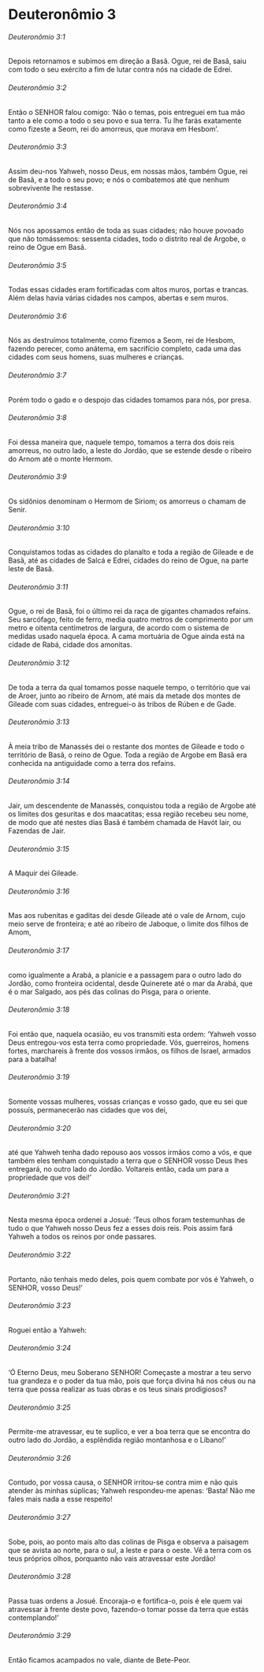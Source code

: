# Deuteronômio 3

###### Deuteronômio 3:1

Depois retornamos e subimos em direção a Basã. Ogue, rei de Basã, saiu com todo o seu exército a fim de lutar contra nós na cidade de Edrei.

###### Deuteronômio 3:2

Então o SENHOR falou comigo: ‘Não o temas, pois entreguei em tua mão tanto a ele como a todo o seu povo e sua terra. Tu lhe farás exatamente como fizeste a Seom, rei do amorreus, que morava em Hesbom’.

###### Deuteronômio 3:3

Assim deu-nos Yahweh, nosso Deus, em nossas mãos, também Ogue, rei de Basã, e a todo o seu povo; e nós o combatemos até que nenhum sobrevivente lhe restasse.

###### Deuteronômio 3:4

Nós nos apossamos então de toda as suas cidades; não houve povoado que não tomássemos: sessenta cidades, todo o distrito real de Argobe, o reino de Ogue em Basã.

###### Deuteronômio 3:5

Todas essas cidades eram fortificadas com altos muros, portas e trancas. Além delas havia várias cidades nos campos, abertas e sem muros.

###### Deuteronômio 3:6

Nós as destruímos totalmente, como fizemos a Seom, rei de Hesbom, fazendo perecer, como anátema, em sacrifício completo, cada uma das cidades com seus homens, suas mulheres e crianças.

###### Deuteronômio 3:7

Porém todo o gado e o despojo das cidades tomamos para nós, por presa.

###### Deuteronômio 3:8

Foi dessa maneira que, naquele tempo, tomamos a terra dos dois reis amorreus, no outro lado, a leste do Jordão, que se estende desde o ribeiro do Arnom até o monte Hermom.

###### Deuteronômio 3:9

Os sidônios denominam o Hermom de Siriom; os amorreus o chamam de Senir.

###### Deuteronômio 3:10

Conquistamos todas as cidades do planalto e toda a região de Gileade e de Basã, até as cidades de Salcá e Edrei, cidades do reino de Ogue, na parte leste de Basã.

###### Deuteronômio 3:11

Ogue, o rei de Basã, foi o último rei da raça de gigantes chamados refains. Seu sarcófago, feito de ferro, media quatro metros de comprimento por um metro e oitenta centímetros de largura, de acordo com o sistema de medidas usado naquela época. A cama mortuária de Ogue ainda está na cidade de Rabá, cidade dos amonitas.

###### Deuteronômio 3:12

De toda a terra da qual tomamos posse naquele tempo, o território que vai de Aroer, junto ao ribeiro de Arnom, até mais da metade dos montes de Gileade com suas cidades, entreguei-o às tribos de Rúben e de Gade.

###### Deuteronômio 3:13

À meia tribo de Manassés dei o restante dos montes de Gileade e todo o território de Basã, o reino de Ogue. Toda a região de Argobe em Basã era conhecida na antiguidade como a terra dos refains.

###### Deuteronômio 3:14

Jair, um descendente de Manassés, conquistou toda a região de Argobe até os limites dos gesuritas e dos maacatitas; essa região recebeu seu nome, de modo que até nestes dias Basã é também chamada de Havót Iair, ou Fazendas de Jair.

###### Deuteronômio 3:15

A Maquir dei Gileade.

###### Deuteronômio 3:16

Mas aos rubenitas e gaditas dei desde Gileade até o vale de Arnom, cujo meio serve de fronteira; e até ao ribeiro de Jaboque, o limite dos filhos de Amom,

###### Deuteronômio 3:17

como igualmente a Arabá, a planície e a passagem para o outro lado do Jordão, como fronteira ocidental, desde Quinerete até o mar da Arabá, que é o mar Salgado, aos pés das colinas do Pisga, para o oriente.

###### Deuteronômio 3:18

Foi então que, naquela ocasião, eu vos transmiti esta ordem: ‘Yahweh vosso Deus entregou-vos esta terra como propriedade. Vós, guerreiros, homens fortes, marchareis à frente dos vossos irmãos, os filhos de Israel, armados para a batalha!

###### Deuteronômio 3:19

Somente vossas mulheres, vossas crianças e vosso gado, que eu sei que possuís, permanecerão nas cidades que vos dei,

###### Deuteronômio 3:20

até que Yahweh tenha dado repouso aos vossos irmãos como a vós, e que também eles tenham conquistado a terra que o SENHOR vosso Deus lhes entregará, no outro lado do Jordão. Voltareis então, cada um para a propriedade que vos dei!’

###### Deuteronômio 3:21

Nesta mesma época ordenei a Josué: ‘Teus olhos foram testemunhas de tudo o que Yahweh nosso Deus fez a esses dois reis. Pois assim fará Yahweh a todos os reinos por onde passares.

###### Deuteronômio 3:22

Portanto, não tenhais medo deles, pois quem combate por vós é Yahweh, o SENHOR, vosso Deus!’

###### Deuteronômio 3:23

Roguei então a Yahweh:

###### Deuteronômio 3:24

‘Ó Eterno Deus, meu Soberano SENHOR! Começaste a mostrar a teu servo tua grandeza e o poder da tua mão, pois que força divina há nos céus ou na terra que possa realizar as tuas obras e os teus sinais prodigiosos?

###### Deuteronômio 3:25

Permite-me atravessar, eu te suplico, e ver a boa terra que se encontra do outro lado do Jordão, a esplêndida região montanhosa e o Líbano!’

###### Deuteronômio 3:26

Contudo, por vossa causa, o SENHOR irritou-se contra mim e não quis atender às minhas súplicas; Yahweh respondeu-me apenas: ‘Basta! Não me fales mais nada a esse respeito!

###### Deuteronômio 3:27

Sobe, pois, ao ponto mais alto das colinas de Pisga e observa a paisagem que se avista ao norte, para o sul, a leste e para o oeste. Vê a terra com os teus próprios olhos, porquanto não vais atravessar este Jordão!

###### Deuteronômio 3:28

Passa tuas ordens a Josué. Encoraja-o e fortifica-o, pois é ele quem vai atravessar à frente deste povo, fazendo-o tomar posse da terra que estás contemplando!’

###### Deuteronômio 3:29

Então ficamos acampados no vale, diante de Bete-Peor.


